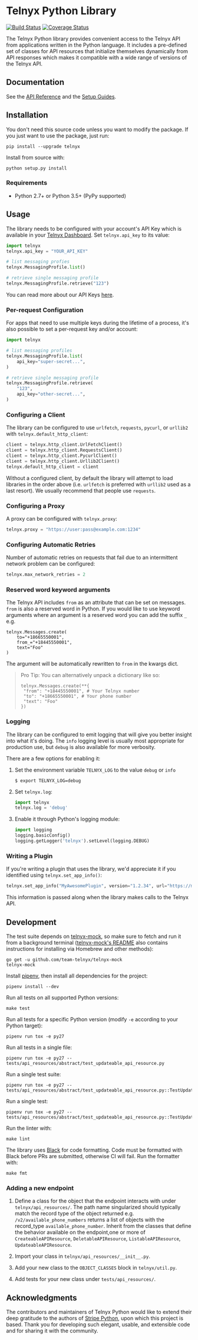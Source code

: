 # Telnyx Python Library

[![Build Status](https://travis-ci.org/team-telnyx/telnyx-python.svg?branch=master)](https://travis-ci.org/team-telnyx/telnyx-python)
[![Coverage Status](https://coveralls.io/repos/github/team-telnyx/telnyx-python/badge.svg?branch=master)](https://coveralls.io/github/team-telnyx/telnyx-python?branch=master)

The Telnyx Python library provides convenient access to the Telnyx API from
applications written in the Python language. It includes a pre-defined set of
classes for API resources that initialize themselves dynamically from API
responses which makes it compatible with a wide range of versions of the Telnyx
API.

## Documentation

See the [API Reference](https://developers.telnyx.com/docs/api/v2/overview) and the [Setup Guides](https://developers.telnyx.com/docs/v2/development/dev-env-setup).

## Installation

You don't need this source code unless you want to modify the package. If you just
want to use the package, just run:

    pip install --upgrade telnyx

Install from source with:

    python setup.py install

### Requirements

- Python 2.7+ or Python 3.5+ (PyPy supported)

## Usage

The library needs to be configured with your account's API Key which is
available in your [Telnyx Dashboard][api-keys]. Set `telnyx.api_key` to its
value:

```python
import telnyx
telnyx.api_key = "YOUR_API_KEY"

# list messaging profies
telnyx.MessagingProfile.list()

# retrieve single messaging profile
telnyx.MessagingProfile.retrieve("123")
```

You can read more about our API Keys [here](https://developers.telnyx.com/docs/v2/development/authentication).

### Per-request Configuration

For apps that need to use multiple keys during the lifetime of a process,
it's also possible to set a per-request key and/or account:

```python
import telnyx

# list messaging profiles
telnyx.MessagingProfile.list(
    api_key="super-secret...",
)

# retrieve single messaging profile
telnyx.MessagingProfile.retrieve(
    "123",
    api_key="other-secret...",
)
```

### Configuring a Client

The library can be configured to use `urlfetch`, `requests`, `pycurl`, or
`urllib2` with `telnyx.default_http_client`:

```python
client = telnyx.http_client.UrlFetchClient()
client = telnyx.http_client.RequestsClient()
client = telnyx.http_client.PycurlClient()
client = telnyx.http_client.Urllib2Client()
telnyx.default_http_client = client
```

Without a configured client, by default the library will attempt to load
libraries in the order above (i.e. `urlfetch` is preferred with `urllib2` used
as a last resort). We usually recommend that people use `requests`.

### Configuring a Proxy

A proxy can be configured with `telnyx.proxy`:

```python
telnyx.proxy = "https://user:pass@example.com:1234"
```

### Configuring Automatic Retries

Number of automatic retries on requests that fail due to an intermittent
network problem can be configured:

```python
telnyx.max_network_retries = 2
```

### Reserved word keyword arguments
The Telnyx API includes `from` as an attribute that can be set on messages.
`from` is also a reserved word in Python. If you would like to use keyword
arguments where an argument is a reserved word you can add the suffix `_` e.g.

```
telnyx.Messages.create(
    to="+18665550001",
    from_="+18445550001",
    text="Foo"
)
```

The argument will be automatically rewritten to `from` in the kwargs dict.

> Pro Tip: You can alternatively unpack a dictionary like so:
>```
>telnyx.Messages.create(**{
>  "from": "+18445550001", # Your Telnyx number
>  "to": "+18665550001", # Your phone number
>  "text": "Foo"
>})
>```

### Logging

The library can be configured to emit logging that will give you better insight
into what it's doing. The `info` logging level is usually most appropriate for
production use, but `debug` is also available for more verbosity.

There are a few options for enabling it:

1. Set the environment variable `TELNYX_LOG` to the value `debug` or `info`

   ```
   $ export TELNYX_LOG=debug
   ```

2. Set `telnyx.log`:

   ```py
   import telnyx
   telnyx.log = 'debug'
   ```

3. Enable it through Python's logging module:
   ```py
   import logging
   logging.basicConfig()
   logging.getLogger('telnyx').setLevel(logging.DEBUG)
   ```

### Writing a Plugin

If you're writing a plugin that uses the library, we'd appreciate it if you
identified using `telnyx.set_app_info()`:

```py
telnyx.set_app_info("MyAwesomePlugin", version="1.2.34", url="https://myawesomeplugin.info")
```

This information is passed along when the library makes calls to the Telnyx
API.

## Development

The test suite depends on [telnyx-mock], so make sure to fetch and run it from a
background terminal ([telnyx-mock's README][telnyx-mock] also contains
instructions for installing via Homebrew and other methods):

    go get -u github.com/team-telnyx/telnyx-mock
    telnyx-mock

Install [pipenv][pipenv], then install all dependencies for the project:

    pipenv install --dev

Run all tests on all supported Python versions:

    make test

Run all tests for a specific Python version (modify `-e` according to your Python target):

    pipenv run tox -e py27

Run all tests in a single file:

    pipenv run tox -e py27 -- tests/api_resources/abstract/test_updateable_api_resource.py

Run a single test suite:

    pipenv run tox -e py27 -- tests/api_resources/abstract/test_updateable_api_resource.py::TestUpdateableAPIResource

Run a single test:

    pipenv run tox -e py27 -- tests/api_resources/abstract/test_updateable_api_resource.py::TestUpdateableAPIResource::test_save

Run the linter with:

    make lint

The library uses [Black][black] for code formatting. Code must be formatted
with Black before PRs are submitted, otherwise CI will fail. Run the formatter
with:

    make fmt

### Adding a new endpoint

1. Define a class for the object that the endpoint interacts with under
`telnyx/api_resources/`. The path name singularized should typically match
the record type of the object returned e.g. `/v2/available_phone_numbers`
returns a list of objects with the record_type `available_phone_number`.
Inherit from the classes that define the behavior available on the endpoint,one or more of `CreateableAPIResource`, `DeletableAPIResource`,
`ListableAPIResource`, `UpdateableAPIResource`.

2. Import your class in `telnyx/api_resources/__init__.py`.

3. Add your new class to the `OBJECT_CLASSES` block in `telnyx/util.py`.

4. Add tests for your new class under `tests/api_resources/`.


[api-keys]: https://portal.telnyx.com/#/app/auth/v2
[black]: https://github.com/ambv/black
[pipenv]: https://github.com/pypa/pipenv
[telnyx-mock]: https://github.com/team-telnyx/telnyx-mock

## Acknowledgments

The contributors and maintainers of Telnyx Python would like to extend their
deep gratitude to the authors of [Stripe Python][stripe-python], upon which
this project is based. Thank you for developing such elegant, usable, and
extensible code and for sharing it with the community.

[stripe-python]: https://github.com/stripe/stripe-python

<!--
# vim: set tw=79:
-->

